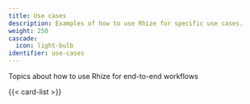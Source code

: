 ```yaml
---
title: Use cases
description: Examples of how to use Rhize for specific use cases.
weight: 250
cascade: 
  icon: light-bulb
identifier: use-cases
---
```


Topics about how to use Rhize for end-to-end workflows


{{< card-list >}}
